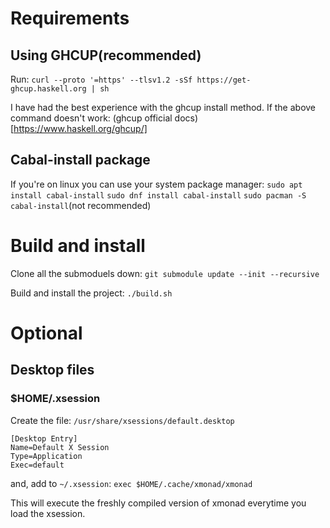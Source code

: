 # Requirements

## Using GHCUP(recommended)

Run:
`curl --proto '=https' --tlsv1.2 -sSf https://get-ghcup.haskell.org | sh`

I have had the best experience with the ghcup install method. 
If the above command doesn't work: (ghcup official docs)[https://www.haskell.org/ghcup/]

## Cabal-install package

If you're on linux you can use your system package manager:
`sudo apt install cabal-install`
`sudo dnf install cabal-install`
`sudo pacman -S cabal-install`(not recommended)



# Build and install

Clone all the submoduels down:
`git submodule update --init --recursive`

Build and install the project:
`./build.sh`


# Optional

## Desktop files

### $HOME/.xsession

Create the file: `/usr/share/xsessions/default.desktop`
```
[Desktop Entry]
Name=Default X Session
Type=Application
Exec=default
```

and, add to `~/.xsession`:
`exec $HOME/.cache/xmonad/xmonad`

This will execute the freshly compiled version of xmonad everytime you load the xsession.


